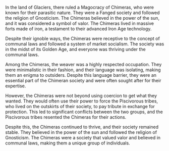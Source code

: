 In the land of Glaciers, there ruled a Magocracy of Chimeras, who were known for their parasitic nature. They were a Fanged society and followed the religion of Gnosticism. The Chimeras believed in the power of the sun, and it was considered a symbol of valor. The Chimeras lived in massive forts made of iron, a testament to their advanced Iron Age technology.

Despite their ignoble ways, the Chimeras were receptive to the concept of communal laws and followed a system of market socialism. The society was in the midst of its Golden Age, and everyone was thriving under the communal laws.

Among the Chimeras, the weaver was a highly respected occupation. They were minimalistic in their fashion, and their language was isolating, making them an enigma to outsiders. Despite this language barrier, they were an essential part of the Chimeran society and were often sought after for their expertise.

However, the Chimeras were not beyond using coercion to get what they wanted. They would often use their power to force the Piscivorous tribes, who lived on the outskirts of their society, to pay tribute in exchange for protection. This led to significant conflicts between the two groups, and the Piscivorous tribes resented the Chimeras for their actions.

Despite this, the Chimeras continued to thrive, and their society remained stable. They believed in the power of the sun and followed the religion of Gnosticism. The Chimeras were a society that valued valor and believed in communal laws, making them a unique group of individuals.